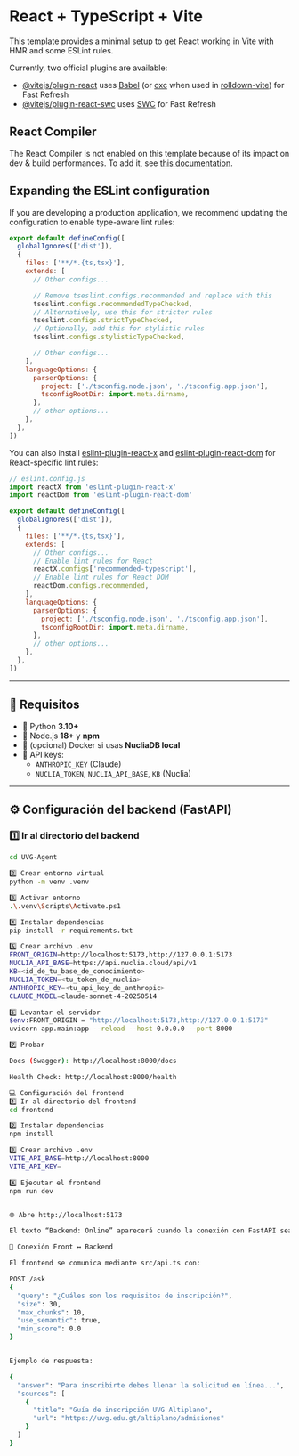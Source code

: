 # React + TypeScript + Vite

This template provides a minimal setup to get React working in Vite with HMR and some ESLint rules.

Currently, two official plugins are available:

- [@vitejs/plugin-react](https://github.com/vitejs/vite-plugin-react/blob/main/packages/plugin-react) uses [Babel](https://babeljs.io/) (or [oxc](https://oxc.rs) when used in [rolldown-vite](https://vite.dev/guide/rolldown)) for Fast Refresh
- [@vitejs/plugin-react-swc](https://github.com/vitejs/vite-plugin-react/blob/main/packages/plugin-react-swc) uses [SWC](https://swc.rs/) for Fast Refresh

## React Compiler

The React Compiler is not enabled on this template because of its impact on dev & build performances. To add it, see [this documentation](https://react.dev/learn/react-compiler/installation).

## Expanding the ESLint configuration

If you are developing a production application, we recommend updating the configuration to enable type-aware lint rules:

```js
export default defineConfig([
  globalIgnores(['dist']),
  {
    files: ['**/*.{ts,tsx}'],
    extends: [
      // Other configs...

      // Remove tseslint.configs.recommended and replace with this
      tseslint.configs.recommendedTypeChecked,
      // Alternatively, use this for stricter rules
      tseslint.configs.strictTypeChecked,
      // Optionally, add this for stylistic rules
      tseslint.configs.stylisticTypeChecked,

      // Other configs...
    ],
    languageOptions: {
      parserOptions: {
        project: ['./tsconfig.node.json', './tsconfig.app.json'],
        tsconfigRootDir: import.meta.dirname,
      },
      // other options...
    },
  },
])
```

You can also install [eslint-plugin-react-x](https://github.com/Rel1cx/eslint-react/tree/main/packages/plugins/eslint-plugin-react-x) and [eslint-plugin-react-dom](https://github.com/Rel1cx/eslint-react/tree/main/packages/plugins/eslint-plugin-react-dom) for React-specific lint rules:

```js
// eslint.config.js
import reactX from 'eslint-plugin-react-x'
import reactDom from 'eslint-plugin-react-dom'

export default defineConfig([
  globalIgnores(['dist']),
  {
    files: ['**/*.{ts,tsx}'],
    extends: [
      // Other configs...
      // Enable lint rules for React
      reactX.configs['recommended-typescript'],
      // Enable lint rules for React DOM
      reactDom.configs.recommended,
    ],
    languageOptions: {
      parserOptions: {
        project: ['./tsconfig.node.json', './tsconfig.app.json'],
        tsconfigRootDir: import.meta.dirname,
      },
      // other options...
    },
  },
])
```

---

## 🧠 Requisitos

- 🐍 Python **3.10+**
- 🧰 Node.js **18+** y **npm**
- 🐳 (opcional) Docker si usas **NucliaDB local**
- 🔑 API keys:
  - `ANTHROPIC_KEY` (Claude)
  - `NUCLIA_TOKEN`, `NUCLIA_API_BASE`, `KB` (Nuclia)

---

## ⚙️ Configuración del backend (FastAPI)

### 1️⃣ Ir al directorio del backend
```bash
cd UVG-Agent

2️⃣ Crear entorno virtual
python -m venv .venv

3️⃣ Activar entorno
.\.venv\Scripts\Activate.ps1

4️⃣ Instalar dependencias
pip install -r requirements.txt

5️⃣ Crear archivo .env
FRONT_ORIGIN=http://localhost:5173,http://127.0.0.1:5173
NUCLIA_API_BASE=https://api.nuclia.cloud/api/v1
KB=<id_de_tu_base_de_conocimiento>
NUCLIA_TOKEN=<tu_token_de_nuclia>
ANTHROPIC_KEY=<tu_api_key_de_anthropic>
CLAUDE_MODEL=claude-sonnet-4-20250514

6️⃣ Levantar el servidor
$env:FRONT_ORIGIN = "http://localhost:5173,http://127.0.0.1:5173"
uvicorn app.main:app --reload --host 0.0.0.0 --port 8000

7️⃣ Probar

Docs (Swagger): http://localhost:8000/docs

Health Check: http://localhost:8000/health

💻 Configuración del frontend
1️⃣ Ir al directorio del frontend
cd frontend

2️⃣ Instalar dependencias
npm install

3️⃣ Crear archivo .env
VITE_API_BASE=http://localhost:8000
VITE_API_KEY=

4️⃣ Ejecutar el frontend
npm run dev


🌐 Abre http://localhost:5173

El texto “Backend: Online” aparecerá cuando la conexión con FastAPI sea exitosa.

🔄 Conexión Front ↔ Backend

El frontend se comunica mediante src/api.ts con:

POST /ask
{
  "query": "¿Cuáles son los requisitos de inscripción?",
  "size": 30,
  "max_chunks": 10,
  "use_semantic": true,
  "min_score": 0.0
}


Ejemplo de respuesta:

{
  "answer": "Para inscribirte debes llenar la solicitud en línea...",
  "sources": [
    {
      "title": "Guía de inscripción UVG Altiplano",
      "url": "https://uvg.edu.gt/altiplano/admisiones"
    }
  ]
}